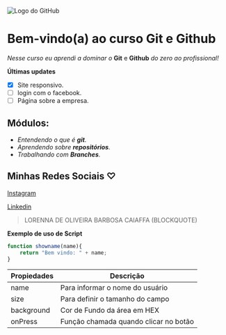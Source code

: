 
![Logo do GitHub](https://logosmarcas.net/wp-content/uploads/2020/12/GitHub-Logo.png)
# Bem-vindo(a) ao curso Git e Github
_Nesse curso eu aprendi a dominar o_ **Git** e **Github** _do zero ao profissional!_

**Últimas updates**

- [x] Site responsivo.
- [ ] login com o facebook.
- [ ] Página sobre a empresa.

## Módulos:
- _Entendendo o que é **git**._ 
- _Aprendendo sobre **repositórios**._
- _Trabalhando com **Branches**._


## Minhas Redes Sociais ♡
[Instagram](https://www.instagram.com/ladycff)

[Linkedin](https://www.linkedin.com/in/lorenna-caiaffa-31a6b022a/)

>LORENNA DE OLIVEIRA BARBOSA CAIAFFA (BLOCKQUOTE)



**Exemplo de uso de Script**

```js
function showname(name){
    return "Bem vindo: " + name;
}
```

Propiedades | Descrição
----------- |----------
name | Para informar o nome do usuário
size | Para definir o tamanho do campo
background | Cor de Fundo da área em HEX
onPress | Função chamada quando clicar no botão